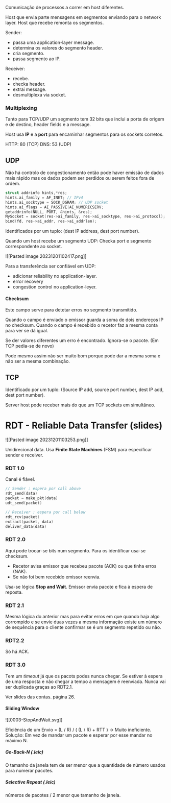 Comunicação de processos a correr em host diferentes.

Host que envia parte mensagens em segmentos enviando para o network layer.
Host que recebe remonta os segmentos.

Sender:

- passa uma application-layer message.
- determina os valores do segmento header.
- cria segmento.
- passa segmento ao IP.

Receiver:

- recebe.
- checka header.
- extrai message.
- desmultiplexa via socket.

### Multiplexing

Tanto para TCP/UDP um segmento tem 32 bits que inclui a porta de origem e de destino, header fields e a message.

Host usa **IP** e a **port** para encaminhar segmentos para os sockets corretos.

HTTP: 80 (TCP)
DNS: 53 (UDP)

## UDP

Não há controlo de congestionamento então pode haver emissão de dados mais rápido mas os dados podem ser perdidos ou serem feitos fora de ordem.

```c
struct addrinfo hints,*res;
hints.ai_family = AF_INET; // IPv4
hints.ai_socktype = SOCK_DGRAM; // UDP socket
hints.ai_flags = AI_PASSIVE|AI_NUMERICSERV;
getaddrinfo(NULL, PORT, &hints, &res);
MySocket = socket(res->ai_family, res->ai_socktype, res->ai_protocol);
bind(fd, res->ai_addr, res->ai_addrlen);
```

Identificados por um tuplo: (dest IP address, dest port number).

Quando um host recebe um segmento UDP: Checka port e segmento correspondente ao socket.

![[Pasted image 20231201102417.png]]

Para a transferência ser confiável em UDP:
- adicionar reliability no application-layer.
- error recovery
- congestion control no application-leyer.

#### Checksum

Este campo serve para detetar erros no segmento transmitido.

Quando o campo é enviado o emissor guarda a soma de dois endereços IP no checksum.
Quando o campo é recebido o recetor faz a mesma conta para ver se dá igual.

Se der valores diferentes um erro é encontrado. Ignora-se o pacote. (Em TCP pedia-se de novo)

Pode mesmo assim não ser muito bom porque pode dar a mesma soma e não ser a mesma combinação.

## TCP

Identificado por um tuplo: (Source IP add, source port number, dest IP add, dest port number).

Server host pode receber mais do que um TCP sockets em simultâneo.


# RDT - Reliable Data Transfer (slides)

![[Pasted image 20231201103253.png]]

Unidirecional data.
Usa **Finite State Machines** (FSM) para especificar sender e receiver.  

### RDT 1.0
Canal é fiável.

```c
// Sender : espera por call above
rdt_send(data)
packet = make_pkt(data)
udt_send(packet)

// Receiver : espera por call below
rdt_rcv(packet)
extract(packet, data)
deliver_data(data)
```
### RDT 2.0
Aqui pode trocar-se bits num segmento. Para os identificar usa-se checksum.

- Recetor avisa emissor que recebeu pacote (ACK) ou que tinha erros (NAK).
- Se não foi bem recebido emissor reenvia.

Usa-se lógica __Stop and Wait__. 
Emissor envia pacote e fica à espera de reposta.

### RDT 2.1
Mesma lógica do anterior mas para evitar erros em que quando haja algo corrompido e se envie duas vezes a mesma informação existe um número de sequência para o cliente confirmar se é um segmento repetido ou não.

### RDT2.2
Só há ACK.

### RDT 3.0
Tem um _timeout_ já que os pacots podes nunca chegar. Se estiver à espera de uma resposta e não chegar a tempo a mensagem é reenviada. Nunca vai ser duplicada graças ao RDT2.1.

Ver slides das contas. página 26.

#### Sliding Window

![[0003-StopAndWait.svg]]

Eficiência de um Envio = (L / R) / ( (L / R) + RTT ) -> Muito ineficiente.
Solução:
Em vez de mandar um pacote e esperar por esse mandar no máximo N.

##### Go-Back-N (.leic)

O tamanho da janela tem de ser menor que a quantidade de número usados para numerar pacotes.

##### Selective Repeat (.leic)

números de pacotes / 2 menor que tamanho de janela.






















